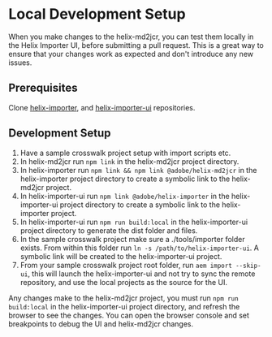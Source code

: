 # Local Development Setup
When you make changes to the helix-md2jcr, you can test them locally in the Helix Importer UI, before submitting a pull request. 
This is a great way to ensure that your changes work as expected and don't introduce any new issues.

## Prerequisites
Clone [helix-importer](https://github.com/adobe/helix-importer), and [helix-importer-ui](https://github.com/adobe/helix-importer-ui) repositories.


## Development Setup
1. Have a sample crosswalk project setup with import scripts etc.
2. In helix-md2jcr run `npm link` in the helix-md2jcr project directory.
3. In helix-importer run `npm link && npm link @adobe/helix-md2jcr` in the helix-importer project directory to create a symbolic link to the helix-md2jcr project.
4. In helix-importer-ui run `npm link @adobe/helix-importer` in the helix-importer-ui project directory to create a symbolic link to the helix-importer project.
5. In helix-importer-ui run `npm run build:local` in the helix-importer-ui project directory to generate the dist folder and files.
6. In the sample crosswalk project make sure a ./tools/importer folder exists.  From within this folder run `ln -s /path/to/helix-importer-ui`. 
A symbolic link will be created to the helix-importer-ui project.
7. From your sample crosswalk project root folder, run `aem import --skip-ui`, this will launch the helix-importer-ui and not try to sync the remote repository,
and use the local projects as the source for the UI.

Any changes make to the helix-md2jcr project, you must run `npm run build:local` in the helix-importer-ui project directory, and refresh the browser to see the changes.
You can open the browser console and set breakpoints to debug the UI and helix-md2jcr changes.

